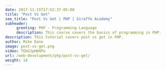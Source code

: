 ```yaml
---
date: 2017-11-15T17:52:37-05:00
title: "Post Vs Get"
seo_title: "Post Vs Get | PHP | Giraffe Academy"
subheader:
     greeting: PHP - Programming Language
     description: This course covers the basics of programming in PHP. Work your way through the videos and we'll teach you everything you need to know to start your programming journey!
description: This tutorial covers post vs get in PHP.
author: Mike Dane
image: post-vs-get.png
video: TGbG3pHW4Po
url: /web-development/php/post-vs-get/
weight: 14
---
```

